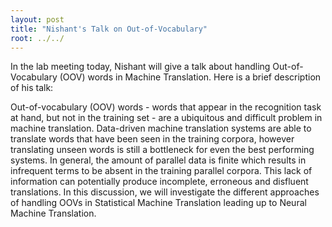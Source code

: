 ```yaml
---
layout: post
title: "Nishant's Talk on Out-of-Vocabulary"
root: ../../
---
```


In the lab meeting today, Nishant will give a talk about handling
Out-of-Vocabulary (OOV) words in Machine Translation. Here is a brief
description of his talk:

Out-of-vocabulary (OOV) words - words that appear in the recognition task at
hand, but not in the training set - are a ubiquitous and difficult problem in
machine translation. Data-driven machine translation systems are able to
translate words that have been seen in the training corpora, however
translating unseen words is still a bottleneck for even the best performing
systems. In general, the amount of parallel data is finite which results in
infrequent terms to be absent in the training parallel corpora. This lack of
information can potentially produce incomplete, erroneous and disfluent
translations. In this discussion, we will investigate the different approaches
of handling OOVs in Statistical Machine Translation leading up to Neural
Machine Translation.
